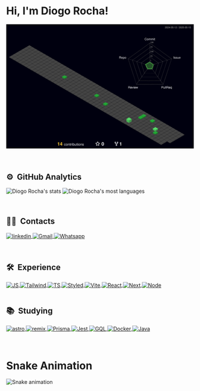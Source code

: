 
<h1 align="left">Hi, I'm Diogo Rocha!</h1>

![Status](./profile-3d-contrib/profile-night-green.svg)

<br>

## ⚙️ &nbsp;GitHub Analytics

<p align="left">
<img width="450em"  src="https://github-readme-stats.vercel.app/api?username=diogorochaa&show_icons=true&theme=highcontrast" alt="Diogo Rocha's stats"/>
<img width="350em"  src="https://github-readme-stats.vercel.app/api/top-langs/?username=diogorochaa&layout=compact&theme=highcontrast" alt="Diogo Rocha's most languages"/>
</p>
<br>

## 👨‍🦲 &nbsp;Contacts

<p align="left">
<a href="https://linkedin.com/in/diogorochaa" target="_blank">
  <img align="center" src="https://img.shields.io/badge/linkedin-%230077B5.svg?style=for-the-badge&logo=linkedin&logoColor=white" alt="linkedin"/>
</a>
<a href="mailto:rdiogo190@gmail.com" target="_blank">
 <img align="center" src="https://img.shields.io/badge/Gmail-D14836?style=for-the-badge&logo=gmail&logoColor=white" alt="Gmail"/>
</a>
<a href="https://api.whatsapp.com/send?phone=5554996531543&text=Olá%20Diogo!%20Vi%20seu%20perfil%20no%20Github%20e%20gostaria%20de%20entrar%20em%20contato%20com%20você." target="_blank">
  <img align="center" src="https://img.shields.io/badge/-Whatsapp-2DB540?style=for-the-badge&labelColor=whatsapp&logo=whatsapp&logoColor=white" alt="Whatsapp"/>
</a>
</p>
<br>

## 🛠️ &nbsp;Experience

<div>
<a href="https://developer.mozilla.org/pt-BR/docs/Web/JavaScript" target="_blank">
 <img align="center" src="https://img.shields.io/badge/Javascript-yellow?style=for-the-badge&logo=javascript&logoColor=white" alt="JS"/>
</a>
<a href="https://tailwindcss.com/docs/installation" target="_blank">
 <img align="center" src="https://img.shields.io/badge/Tailwind-D14836?style=for-the-badge&logo=tailwindcss&logoColor=white" alt="Tailwind"/>
</a>
<a href="https://www.typescriptlang.org/docs/" target="_blank">
 <img align="center" src="https://img.shields.io/badge/Typescript-blue?style=for-the-badge&logo=typescript&logoColor=white" alt="TS"/>
</a>
<a href="https://styled-components.com/docs" target="_blank">
 <img align="center" src="https://img.shields.io/badge/StyledComponents-D14836?style=for-the-badge&logo=styledcomponents&logoColor=white" alt="Styled"/>
</a>
<a href="https://vitejs.dev/guide/" target="_blank">
 <img align="center" src="https://img.shields.io/badge/Vite-D14836?style=for-the-badge&logo=vite&logoColor=white" alt="Vite"/>
</a>
<a href="https://react.dev/learn" target="_blank">
 <img align="center" src="https://img.shields.io/badge/React-blue?style=for-the-badge&logo=react&logoColor=white" alt="React"/>
</a>
<a href="https://nextjs.org/docs" target="_blank">
 <img align="center" src="https://img.shields.io/badge/Next-black?style=for-the-badge&logo=next&logoColor=white" alt="Next"/>
</a>
<a href="https://nodejs.org/en/docs" target="_blank">
 <img align="center" src="https://img.shields.io/badge/Node-green?style=for-the-badge&logo=node&logoColor=white" alt="Node"/>
</a>

  
</div>



<br>

## 📚 &nbsp;Studying

<div>
<a href="https://docs.astro.build/en/getting-started/" target="_blank">
 <img align="center" src="https://img.shields.io/badge/Astro-black?style=for-the-badge&logo=astro&logoColor=white" alt="astro"/>
</a>
<a href="https://remix.run/docs/en/1.18.1" target="_blank">
 <img align="center" src="https://img.shields.io/badge/Remix-gray?style=for-the-badge&logo=remix&logoColor=white" alt="remix"/>
</a>
<a href="https://www.prisma.io/docs/getting-started/quickstart" target="_blank">
 <img align="center" src="https://img.shields.io/badge/Prisma-blue?style=for-the-badge&logo=prisma&logoColor=white" alt="Prisma"/>
</a>
<a href="https://jestjs.io/pt-BR/docs/getting-started" target="_blank">
 <img align="center" src="https://img.shields.io/badge/Jest-D14836?style=for-the-badge&logo=jest&logoColor=white" alt="Jest"/>
</a>
<a href="https://graphql.org/learn/" target="_blank">
 <img align="center" src="https://img.shields.io/badge/GraphQl-D14836?style=for-the-badge&logo=graphql&logoColor=white" alt="GQL"/>
</a>
<a href="https://docs.docker.com/" target="_blank">
 <img align="center" src="https://img.shields.io/badge/Docker-blue?style=for-the-badge&logo=docker&logoColor=white" alt="Docker"/>
</a>
<a href="https://docs.oracle.com/en/java" target="_blank">
 <img align="center" src="https://img.shields.io/badge/Java-white?style=for-the-badge&logo=java&logoColor=black" alt="Java"/>
</a>

</div>
<br><br>

<div>
  <h1> Snake Animation </h1>

  ![Snake animation](https://github.com/diogorochaa/diogorochaa/blob/output/github-contribution-grid-snake.svg)
 
</div>
